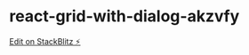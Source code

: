 # react-grid-with-dialog-akzvfy

[Edit on StackBlitz ⚡️](https://stackblitz.com/edit/react-grid-with-dialog-akzvfy)